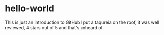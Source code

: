 # hello-world
This is just an introduction to GitHub
I put a taqureia on the roof, it was well reviewed, 4 stars 
out of 5 and that's unheard of
